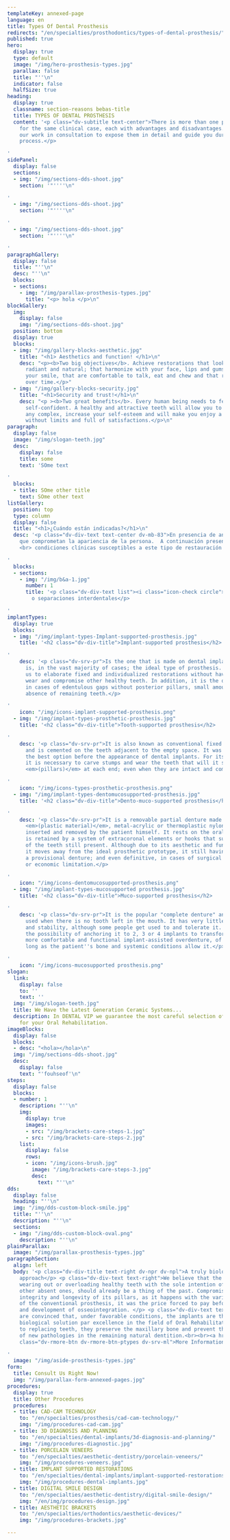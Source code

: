 ```yaml
---
templateKey: annexed-page
language: en
title: Types Of Dental Prosthesis
redirects: "/en/specialties/prosthodontics/types-of-dental-prosthesis/"
published: true
hero:
  display: true
  type: default
  image: "/img/hero-prosthesis-types.jpg"
  parallax: false
  title: "''\n"
  indicator: false
  halfSize: true
heading:
  display: true
  classname: section-reasons bebas-title
  title: TYPES OF DENTAL PROSTHESIS
  content: '<p class="dv-subtitle text-center">There is more than one prosthetic solution
    for the same clinical case, each with advantages and disadvantages. It will be
    our work in consultation to expose them in detail and guide you during the selection
    process.</p>

'
sidePanel:
  display: false
  sections:
  - img: "/img/sections-dds-shoot.jpg"
    section: '"''''\n"

'
  - img: "/img/sections-dds-shoot.jpg"
    section: '"''''\n"

'
  - img: "/img/sections-dds-shoot.jpg"
    section: '"''''\n"

'
paragraphGallery:
  display: false
  title: "''\n"
  desc: "''\n"
  blocks:
  - sections:
    - img: "/img/parallax-prosthesis-types.jpg"
      title: "<p> hola </p>\n"
blockGallery:
  img:
    display: false
    img: "/img/sections-dds-shoot.jpg"
  position: bottom
  display: true
  blocks:
  - img: "/img/gallery-blocks-aesthetic.jpg"
    title: "<h1> Aesthetics and function! </h1>\n"
    desc: "<p><b>Two big objectives</b>. Achieve restorations that look beautiful,
      radiant and natural; that harmonize with your face, lips and gums; that highlight
      your smile, that are comfortable to talk, eat and chew and that remain untouched
      over time.</p>"
  - img: "/img/gallery-blocks-security.jpg"
    title: "<h1>Security and trust!</h1>\n"
    desc: "<p ><b>Two great benefits</b>. Every human being needs to feel good and
      self-confident. A healthy and attractive teeth will allow you to smile without
      any complex, increase your self-esteem and will make you enjoy a full life,
      without limits and full of satisfactions.</p>\n"
paragraph:
  display: false
  image: "/img/slogan-teeth.jpg"
  desc:
    display: false
    title: some
    text: 'SOme text

'
  blocks:
  - title: SOme other title
    text: SOme other text
listGallery:
  position: top
  type: column
  display: false
  title: "<h1>¿Cuándo están indicadas?</h1>\n"
  desc: '<p class="dv-div-text text-center dv-mb-83">En presencia de anomalías estéticas
    que comprometan la apariencia de la persona.  A continuación presentamos diversas
    <br> condiciones clínicas susceptibles a este tipo de restauración dental:</p>

'
  blocks:
  - sections:
    - img: "/img/b&a-1.jpg"
      number: 1
      title: '<p class="dv-div-text list"><i class="icon-check circle"></i>Diastemas
        o separaciones interdentales</p>

'
implantTypes:
  display: true
  blocks:
  - img: "/img/implant-types-Implant-supported-prosthesis.jpg"
    title: '<h2 class="dv-div-title">Implant-supported prosthesis</h2>

'
    desc: '<p class="dv-srv-pr">Is the one that is made on dental implants and it
      is, in the vast majority of cases; the ideal type of prosthesis. Implants allow
      us to elaborate fixed and individualized restorations without having to carve,
      wear and compromise other healthy teeth. In addition, it is the only fixed alternative
      in cases of edentulous gaps without posterior pillars, small amount or total
      absence of remaining teeth.</p>

'
    icon: "/img/icons-implant-supported-prosthesis.png"
  - img: "/img/implant-types-prosthetic-prosthesis.jpg"
    title: '<h2 class="dv-div-title">Tooth-supported prosthesis</h2>

'
    desc: '<p class="dv-srv-pr">It is also known as conventional fixed prosthesis
      and is cemented on the teeth adjacent to the empty space. It was undoubtedly
      the best option before the appearance of dental implants. For its elaborate
      it is necessary to carve stumps and wear the teeth that will it serve as a base
      <em>(pillars)</em> at each end; even when they are intact and completely healthy.</p>

'
    icon: "/img/icons-types-prosthetic-prosthesis.png"
  - img: "/img/implant-types-dentomucosupported-prosthesis.jpg"
    title: '<h2 class="dv-div-title">Dento-muco-supported prosthesis</h2>

'
    desc: '<p class="dv-srv-pr">It is a removable partial denture made of acrylic
      <em>(plastic material)</em>, metal-acrylic or thermoplastic nylon. It can be
      inserted and removed by the patient himself. It rests on the oral mucosa and
      is retained by a system of extracoronal elements or hooks that surround some
      of the teeth still present. Although due to its aesthetic and functional limitations
      it moves away from the ideal prosthetic prototype, it still having valid as
      a provisional denture; and even definitive, in cases of surgical contraindication
      or economic limitation.</p>

'
    icon: "/img/icons-dentomucosupported-prosthesis.png"
  - img: "/img/implant-types-mucosupported prosthesis.jpg"
    title: '<h2 class="dv-div-title">Muco-supported prosthesis</h2>

'
    desc: '<p class="dv-srv-pr">It is the popular "complete denture" and is still
      used when there is no tooth left in the mouth. It has very little retention
      and stability, although some people get used to and tolerate it. There is currently
      the possibility of anchoring it to 2, 3 or 4 implants to transform it into a
      more comfortable and functional implant-assisted overdenture, of course; as
      long as the patient''s bone and systemic conditions allow it.</p>

'
    icon: "/img/icons-mucosupported prosthesis.png"
slogan:
  link:
    display: false
    to: ''
    text: ''
  img: "/img/slogan-teeth.jpg"
  title: We Have the Latest Generation Ceramic Systems...
  description: In DENTAL VIP we guarantee the most careful selection of dental materials
    for your Oral Rehabilitation.
imageBlocks:
  display: false
  blocks:
  - desc: "<hola></hola>\n"
  img: "/img/sections-dds-shoot.jpg"
  desc:
    display: false
    text: "'fouhseof'\n"
steps:
  display: false
  blocks:
  - number: 1
    description: "''\n"
    img:
      display: true
      images:
      - src: "/img/brackets-care-steps-1.jpg"
      - src: "/img/brackets-care-steps-2.jpg"
    list:
      display: false
      rows:
      - icon: "/img/icons-brush.jpg"
        image: "/img/brackets-care-steps-3.jpg"
        desc:
          text: "''\n"
dds:
  display: false
  heading: "''\n"
  img: "/img/dds-custom-block-smile.jpg"
  title: "''\n"
  description: "''\n"
  sections:
  - img: "/img/dds-custom-block-oval.png"
    description: "''\n"
plainParallax:
  image: "/img/parallax-prosthesis-types.jpg"
paragraphSection:
  align: left
  body: '<p class="dv-div-title text-right dv-npr dv-npl">A truly biological and conservative
    approach</p> <p class="dv-div-text text-right">We believe that the routine of
    wearing out or overloading healthy teeth with the sole intention of replacing
    other absent ones, should already be a thing of the past. Compromise the health,
    integrity and longevity of its pillars, as it happens with the various variants
    of the conventional prosthesis, it was the price forced to pay before the discovery
    and development of osseointegration. </p> <p class="dv-div-text text-right">We
    are convinced that, under favorable conditions, the implants are the ideal and
    biological solution par excellence in the field of Oral Rehabilitation. In addition
    to replacing teeth, they preserve the maxillary bone and prevent the appearance
    of new pathologies in the remaining natural dentition.<br><br><a href="https://dentalvip.com.ve/especialidades/implantes/"
    class="dv-rmore-btn dv-rmore-btn-ptypes dv-srv-ml">More Information</a></p>

'
  image: "/img/aside-prosthesis-types.jpg"
form:
  title: Consult Us Right Now!
  img: "/img/parallax-form-annexed-pages.jpg"
procedures:
  display: true
  title: Other Procedures
  procedures:
  - title: CAD-CAM TECHNOLOGY
    to: "/en/specialties/prosthesis/cad-cam-technology/"
    img: "/img/procedures-cad-cam.jpg"
  - title: 3D DIAGNOSIS AND PLANNING
    to: "/en/specialties/dental-implants/3d-diagnosis-and-planning/"
    img: "/img/procedures-diagnostic.jpg"
  - title: PORCELAIN VENEERS
    to: "/en/specialties/aesthetic-dentistry/porcelain-veneers/"
    img: "/img/procedures-veneers.jpg"
  - title: IMPLANT SUPPORTED RESTORATIONS
    to: "/en/specialties/dental-implants/implant-supported-restorations/"
    img: "/img/procedures-dental-implants.jpg"
  - title: DIGITAL SMILE DESIGN
    to: "/en/specialties/aesthetic-dentistry/digital-smile-design/"
    img: "/en/img/procedures-design.jpg"
  - title: AESTHETIC BRACKETS
    to: "/en/specialties/orthodontics/aesthetic-devices/"
    img: "/img/procedures-brackets.jpg"

---
```

